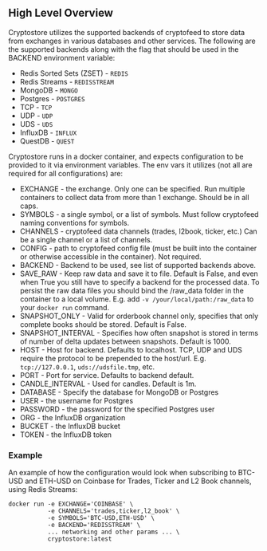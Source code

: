 ## High Level Overview


Cryptostore utilizes the supported backends of cryptofeed to store data from exchanges in various databases and other services. The following are the supported backends along with the flag that should be used in the BACKEND environment variable:

* Redis Sorted Sets (ZSET) - `REDIS`
* Redis Streams - `REDISSTREAM`
* MongoDB - `MONGO`
* Postgres - `POSTGRES`
* TCP - `TCP`
* UDP - `UDP`
* UDS - `UDS`
* InfluxDB - `INFLUX`
* QuestDB - `QUEST`

Cryptostore runs in a docker container, and expects configuration to be provided to it via environment variables. The env vars it utilizes (not all are required for all configurations) are:

* EXCHANGE - the exchange. Only one can be specified. Run multiple containers to collect data from more than 1 exchange. Should be in all caps.
* SYMBOLS - a single symbol, or a list of symbols. Must follow cryptofeed naming conventions for symbols.
* CHANNELS - cryptofeed data channels (trades, l2book, ticker, etc.) Can be a single channel or a list of channels.
* CONFIG - path to cryptofeed config file (must be built into the container or otherwise accessible in the container). Not required. 
* BACKEND - Backend to be used, see list of supported backends above.
* SAVE_RAW - Keep raw data and save it to file. Default is False, and even when True you still have to specify a backend for the processed data. To persist the raw data files you should bind the /raw_data folder in the container to a local volume. E.g. add `-v /your/local/path:/raw_data` to your `docker run` command.
* SNAPSHOT_ONLY - Valid for orderbook channel only, specifies that only complete books should be stored. Default is False.
* SNAPSHOT_INTERVAL - Specifies how often snapshot is stored in terms of number of delta updates between snapshots. Default is 1000.
* HOST - Host for backend. Defaults to localhost. TCP, UDP and UDS require the protocol to be prepended to the host/url. E.g. `tcp://127.0.0.1`, `uds://udsfile.tmp`, etc.
* PORT - Port for service. Defaults to backend default.
* CANDLE_INTERVAL - Used for candles. Default is 1m.
* DATABASE - Specify the database for MongoDB or Postgres
* USER - the username for Postgres
* PASSWORD - the password for the specified Postgres user
* ORG - the InfluxDB organization
* BUCKET - the InfluxDB bucket
* TOKEN - the InfluxDB token


### Example

An example of how the configuration would look when subscribing to BTC-USD and ETH-USD on Coinbase for Trades, Ticker and L2 Book channels, using Redis Streams:

```
docker run -e EXCHANGE='COINBASE' \
           -e CHANNELS='trades,ticker,l2_book' \
           -e SYMBOLS='BTC-USD,ETH-USD' \
           -e BACKEND='REDISSTREAM' \
           ... networking and other params ... \
           cryptostore:latest
```
